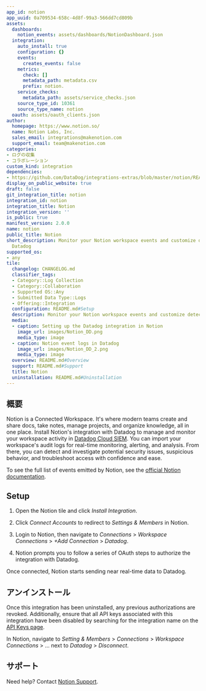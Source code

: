 ```yaml
---
app_id: notion
app_uuid: 0a709534-658c-4d8f-99a3-566dd7cd809b
assets:
  dashboards:
    notion_events: assets/dashboards/NotionDashboard.json
  integration:
    auto_install: true
    configuration: {}
    events:
      creates_events: false
    metrics:
      check: []
      metadata_path: metadata.csv
      prefix: notion.
    service_checks:
      metadata_path: assets/service_checks.json
    source_type_id: 10361
    source_type_name: notion
  oauth: assets/oauth_clients.json
author:
  homepage: https://www.notion.so/
  name: Notion Labs, Inc.
  sales_email: integrations@makenotion.com
  support_email: team@makenotion.com
categories:
- ログの収集
- コラボレーション
custom_kind: integration
dependencies:
- https://github.com/DataDog/integrations-extras/blob/master/notion/README.md
display_on_public_website: true
draft: false
git_integration_title: notion
integration_id: notion
integration_title: Notion
integration_version: ''
is_public: true
manifest_version: 2.0.0
name: notion
public_title: Notion
short_description: Monitor your Notion workspace events and customize detections in
  Datadog
supported_os:
- any
tile:
  changelog: CHANGELOG.md
  classifier_tags:
  - Category::Log Collection
  - Category::Collaboration
  - Supported OS::Any
  - Submitted Data Type::Logs
  - Offering::Integration
  configuration: README.md#Setup
  description: Monitor your Notion workspace events and customize detections in Datadog
  media:
  - caption: Setting up the Datadog integration in Notion
    image_url: images/Notion_DD.png
    media_type: image
  - caption: Notion event logs in Datadog
    image_url: images/Notion_DD_2.png
    media_type: image
  overview: README.md#Overview
  support: README.md#Support
  title: Notion
  uninstallation: README.md#Uninstallation
---
```


<!--  SOURCED FROM https://github.com/DataDog/integrations-extras -->


## 概要

Notion is a Connected Workspace. It's where modern teams create and share docs, take notes, manage projects, and organize knowledge, all in one place. Install Notion's integration with Datadog to manage and monitor your workspace activity in [Datadog Cloud SIEM][1]. You can import your workspace's audit logs for real-time monitoring, alerting, and analysis. From there, you can detect and investigate potential security issues, suspicious behavior, and troubleshoot access with confidence and ease.

To see the full list of events emitted by Notion, see the [official Notion documentation][2].

## Setup

1. Open the Notion tile and click _Install Integration_.

2. Click _Connect Accounts_ to redirect to _Settings & Members_ in Notion.

3. Login to Notion, then navigate to _Connections_ > _Workspace Connections_ > _+Add Connection_ > _Datadog_. 

4. Notion prompts you to follow a series of OAuth steps to authorize the integration with Datadog.

Once connected, Notion starts sending near real-time data to Datadog.

## アンインストール
Once this integration has been uninstalled, any previous authorizations are revoked.
Additionally, ensure that all API keys associated with this integration have been disabled by searching for the integration name on the [API Keys page][3].

In Notion, navigate to _Setting & Members_ > _Connections_ > _Workspace Connections_ > ... next to _Datadog_ > _Disconnect_.

## サポート
Need help? Contact [Notion Support][4].

[1]: https://docs.datadoghq.com/ja/security/cloud_siem/
[2]: https://www.notion.so/help/audit-log
[3]: https://app.datadoghq.com/organization-settings/api-keys?filter=Notion
[4]: mailto:team@makenotion.com